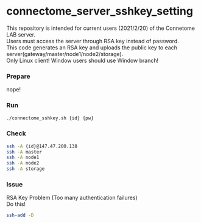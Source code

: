 # connectome_server_sshkey_setting
This repository is intended for current users (2021/2/20) of the Connetome LAB server.   
Users must access the server through RSA key instead of password.   
This code generates an RSA key and uploads the public key to each server(gateway/master/node1/node2/storage).   
Only Linux client! Window users should use Window branch!

### Prepare
nope!

### Run
```bash
./connectome_sshkey.sh {id} {pw}
```

### Check
```bash
ssh -A {id}@147.47.200.138
ssh -A master
ssh -A node1
ssh -A node2
ssh -A storage
```

### Issue
RSA Key Problem (Too many authentication failures)   
Do this!
```bash
ssh-add -D 
```
